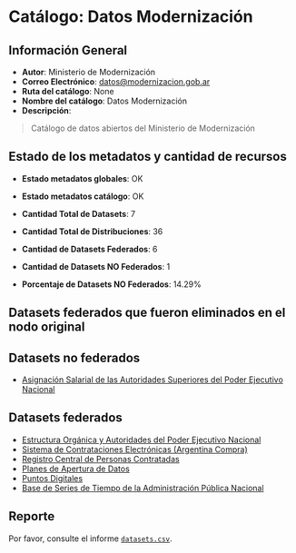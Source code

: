 
# Catálogo: Datos Modernización

## Información General

- **Autor**: Ministerio de Modernización
- **Correo Electrónico**: datos@modernizacion.gob.ar
- **Ruta del catálogo**: None
- **Nombre del catálogo**: Datos Modernización
- **Descripción**:

> Catálogo de datos abiertos del Ministerio de Modernización

## Estado de los metadatos y cantidad de recursos

- **Estado metadatos globales**: OK
- **Estado metadatos catálogo**: OK
- **Cantidad Total de Datasets**: 7
- **Cantidad Total de Distribuciones**: 36

- **Cantidad de Datasets Federados**: 6
- **Cantidad de Datasets NO Federados**: 1
- **Porcentaje de Datasets NO Federados**: 14.29%

## Datasets federados que fueron eliminados en el nodo original



## Datasets no federados

- [Asignación Salarial de las Autoridades Superiores del Poder Ejecutivo Nacional](None)

## Datasets federados

- [Estructura Orgánica y Autoridades del Poder Ejecutivo Nacional](http://mapadelestado.modernizacion.gob.ar)
- [Sistema de Contrataciones Electrónicas  (Argentina Compra)](https://www.argentinacompra.gov.ar/contrataciones)
- [Registro Central de Personas Contratadas](http://www.sgp.gob.ar/sitio/empleo/regimenes/contratados/listadocontratados/todos_los_contratos_mensuales/index_main_rcpc.html)
- [Planes de Apertura de Datos](https://datosgobar.github.io/pad)
- [Puntos Digitales](http://puntodigital.gob.ar/)
- [Base de Series de Tiempo de la Administración Pública Nacional](http://datos.gob.ar/dataset/base-series-tiempo-administracion-publica-nacional)

## Reporte

Por favor, consulte el informe [`datasets.csv`](datasets.csv).
